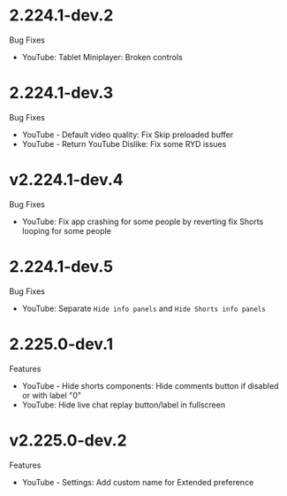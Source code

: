 # 2.224.1-dev.2
Bug Fixes
- YouTube: Tablet Miniplayer: Broken controls
  
# 2.224.1-dev.3
Bug Fixes
- YouTube - Default video quality: Fix Skip preloaded buffer
- YouTube - Return YouTube Dislike: Fix some RYD issues

# v2.224.1-dev.4
Bug Fixes
- YouTube: Fix app crashing for some people by reverting fix Shorts looping for some people

# 2.224.1-dev.5
Bug Fixes
- YouTube: Separate `Hide info panels` and `Hide Shorts info panels`

# 2.225.0-dev.1
Features
- YouTube - Hide shorts components: Hide comments button if disabled or with label "0"
- YouTube: Hide live chat replay button/label in fullscreen

# v2.225.0-dev.2
Features
- YouTube - Settings: Add custom name for Extended preference
